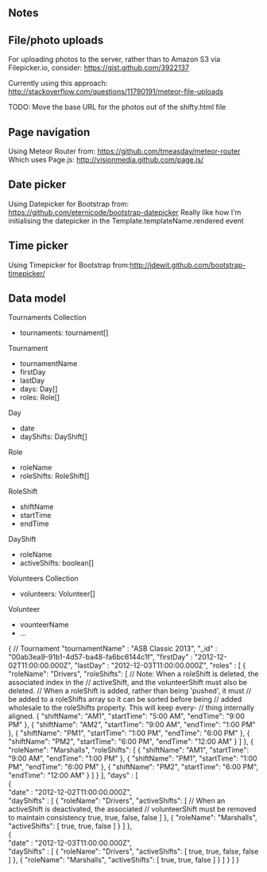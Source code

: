 Notes
----------

## File/photo uploads

For uploading photos to the server, rather than to Amazon S3 via Filepicker.io, consider: https://gist.github.com/3922137

Currently using this approach: http://stackoverflow.com/questions/11790191/meteor-file-uploads

TODO: Move the base URL for the photos out of the shifty.html file


## Page navigation

Using Meteor Router from: https://github.com/tmeasday/meteor-router
Which uses Page.js: http://visionmedia.github.com/page.js/


## Date picker

Using Datepicker for Bootstrap from: https://github.com/eternicode/bootstrap-datepicker
Really like how I'm initialising the datepicker in the Template.templateName.rendered event


## Time picker

Using Timepicker for Bootstrap from:http://jdewit.github.com/bootstrap-timepicker/


## Data model

Tournaments Collection
- tournaments: tournament[]

Tournament
- tournamentName
- firstDay
- lastDay
- days: Day[]
- roles: Role[]

Day
- date
- dayShifts: DayShift[]

Role
- roleName
- roleShifts: RoleShift[]

RoleShift
- shiftName
- startTime
- endTime

DayShift
- roleName
- activeShifts: boolean[]

Volunteers Collection
- volunteers: Volunteer[]

Volunteer
- vounteerName
- ...

{ // Tournament 
	"tournamentName" : "ASB Classic 2013", 
  "_id" : "00ab3ea9-91b1-4d57-ba48-fa6bc6144c1f",
	"firstDay" : "2012-12-02T11:00:00.000Z", 
	"lastDay" : "2012-12-03T11:00:00.000Z", 
  "roles" : 
  [
  	{
  		"roleName": "Drivers",
  		"roleShifts":
  		[
  					// Note: When a roleShift is deleted, the associated index in the
  					// activeShift, and the volunteerShift must also be deleted.
  					// When a roleShift is added, rather than being 'pushed', it must
  					// be added to a roleShifts array so it can be sorted before being
  					// added wholesale to the roleShifts property. This will keep every-
  					// thing internally aligned.
  			{
		  		"shiftName": "AM1",
		  		"startTime": "5:00 AM",
		  		"endTime": "9:00 PM"
  			},
  			{
		  		"shiftName": "AM2",
		  		"startTime": "9:00 AM",
		  		"endTime": "1:00 PM"
  			},
  			{
		  		"shiftName": "PM1",
		  		"startTime": "1:00 PM",
		  		"endTime": "6:00 PM"
  			},
  			{
		  		"shiftName": "PM2",
		  		"startTime": "6:00 PM",
		  		"endTime": "12:00 AM"
  			}
  		]
  	},
  	{
  		"roleName": "Marshalls",
  		"roleShifts":
  		[
  			{
		  		"shiftName": "AM1",
		  		"startTime": "9:00 AM",
		  		"endTime": "1:00 PM"
  			},
  			{
		  		"shiftName": "PM1",
		  		"startTime": "1:00 PM",
		  		"endTime": "6:00 PM"
  			},
  			{
		  		"shiftName": "PM2",
		  		"startTime": "6:00 PM",
		  		"endTime": "12:00 AM"
  			}
  		]
  	}
  ], 
	"days" : 
	[ 	
	  { 	
	  	"date" : "2012-12-02T11:00:00.000Z", 	
	  	"dayShifts" : 
	  	[
	  		{
	  			"roleName": "Drivers",
	  			"activeShifts": 
	  			[
	  								// When an activeShift is deactivated, the associated
	  								// volunteerShift must be removed to maintain consistency
	  				true,
	  				true,
	  				false,
	  				false
	  			]
	  		},
	  		{
	  			"roleName": "Marshalls",
	  			"activeShifts": 
	  			[
	  				true,
	  				true,
	  				false
	  			]
	  		}
	  	] 
	  }, 	
	  { 	
	  	"date" : "2012-12-03T11:00:00.000Z", 	
	  	"dayShifts" : 
	  	[
	  		{
	  			"roleName": "Drivers",
	  			"activeShifts": 
	  			[
	  				true,
	  				true,
	  				false,
	  				false
	  			]
	  		},
	  		{
	  			"roleName": "Marshalls",
	  			"activeShifts": 
	  			[
	  				true,
	  				true,
	  				false
	  			]
	  		}
	  	] 
	  } 
  ]
}







